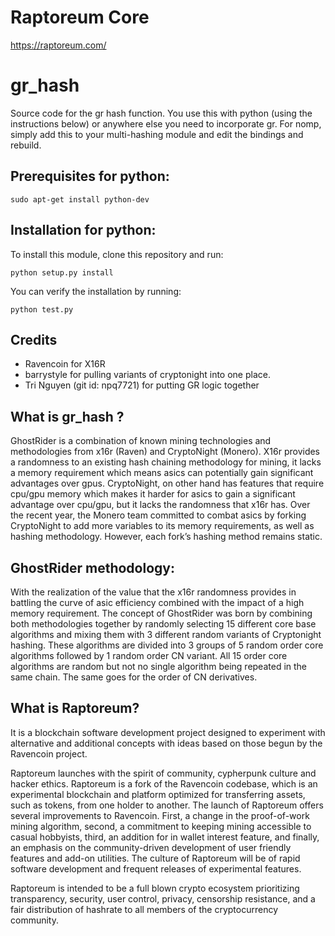 # Raptoreum Core
https://raptoreum.com/

# gr_hash
Source code for the gr hash function. You use this with python (using the instructions below) or anywhere else you need to incorporate gr. For nomp, simply add this to your multi-hashing module and edit the bindings and rebuild.

## Prerequisites for python:

```
sudo apt-get install python-dev
```

## Installation for python:

To install this module, clone this repository and run:

```
python setup.py install
```

You can verify the installation by running:

```
python test.py
```

## Credits

  * Ravencoin for X16R
  * barrystyle for pulling variants of cryptonight into one place.
  * Tri Nguyen (git id: npq7721) for putting GR logic together

## What is gr_hash ?
GhostRider is a combination of known mining technologies and methodologies from x16r (Raven) and CryptoNight (Monero). X16r provides a randomness to an existing hash chaining methodology for mining, it lacks a memory requirement which means asics can potentially gain significant advantages over gpus. CryptoNight, on other hand has features that require cpu/gpu memory which makes it harder for asics to gain a significant advantage over cpu/gpu, but it lacks the randomness that x16r has.
Over the recent year, the Monero team committed to combat asics by forking CryptoNight to add more variables to its memory requirements, as well as hashing methodology. However, each fork’s hashing method remains static.
## GhostRider methodology:
With the realization of the value that the x16r randomness provides in battling the curve of asic efficiency combined with the impact of a high memory requirement. The concept of GhostRider was born by combining both methodologies together by randomly selecting 15 different core base algorithms and mixing them with 3 different random variants of Cryptonight hashing. These algorithms are divided into 3 groups of 5 random order core algorithms followed by 1 random order CN variant. All 15 order core algorithms are random but not no single algorithm being repeated in the same chain. The same goes for the order of CN derivatives.

## What is Raptoreum?


It is a blockchain software development project designed to experiment with alternative and additional concepts with ideas based on those begun by the Ravencoin project.

Raptoreum launches with the spirit of community, cypherpunk culture and hacker ethics. Raptoreum is a fork of the Ravencoin codebase, which is an experimental blockchain and platform optimized for transferring assets, such as tokens, from one holder to another. The launch of Raptoreum offers several improvements to Ravencoin. First, a change in the proof-of-work mining algorithm, second, a commitment to keeping mining accessible to casual hobbyists, third, an addition for in wallet interest feature, and finally, an emphasis on the community-driven development of user friendly features and add-on utilities. The culture of Raptoreum will be of rapid software development and frequent releases of experimental features.

Raptoreum is intended to be a full blown crypto ecosystem prioritizing transparency, security, user control, privacy, censorship resistance, and a fair distribution of hashrate to all members of the cryptocurrency community.
